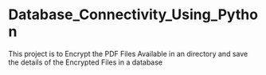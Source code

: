 # Database_Connectivity_Using_Python
This project is to Encrypt the PDF Files Available in an directory and save the details of the Encrypted Files in a database
